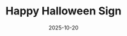 ---
title: "Happy Halloween Sign"
date: 2025-10-20
publish_on: "2025-08-04"
summary: "A 3D-printed Halloween décor sign featuring a friendly ghost and geometric orange background — a festive and modern accent perfect for mantels, entry tables, or seasonal shelf displays."
tags: [Holiday, Halloween, Sign]
photos: ["/assets/img/halloween1.png"]
category: Holiday
detail: >
  This festive Halloween sign combines playful character art with a bold orange geometric backdrop for a modern, cheerful take on spooky season décor. 3D-printed with layered depth for visual impact, it’s ideal for mantels, bookshelves, entry spaces, or trick-or-treat staging areas — a welcoming seasonal accent that feels crisp and fun rather than dark or overly gothic.
square_url:
makerworld_url: https://makerworld.com/en/models/696169-happy-halloween-sign#profileId-625167
announce_title: "Available for purchase at the Wentzville Liberty Holiday Bazaar"
announce_text:  |
  <p>We'll have these Halloween Signs available at the <strong>Wentzville Liberty Holiday Bazaar</strong> on November 8, 2025. Please stop by and check them out!</p>
  <p><strong>Price: $5</strong></p>
  <br/>
  <p>Wentzville Liberty Holiday Bazaar</p>
  <p>November 8, 2025 9am - 3pm</p>
  <p>Liberty High School - 2275 Sommers Rd, Lake St. Louis, MO 63367</p>
announce_link_url: "https://www.wsdlibertyband.com/holiday-bazaar"
announce_link_label: "Event details"
announce_start: "2025-10-01"   # optional; show on/after this date
announce_end:   "2025-11-09"   # optional; hide after this date
---